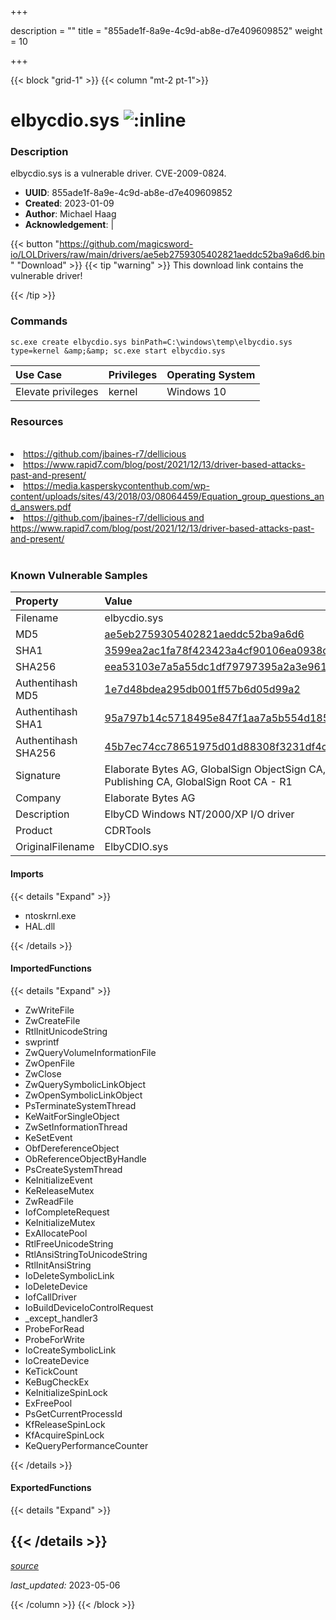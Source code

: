 +++

description = ""
title = "855ade1f-8a9e-4c9d-ab8e-d7e409609852"
weight = 10

+++


{{< block "grid-1" >}}
{{< column "mt-2 pt-1">}}


# elbycdio.sys ![:inline](/images/twitter_verified.png) 


### Description

elbycdio.sys is a vulnerable driver. CVE-2009-0824.
- **UUID**: 855ade1f-8a9e-4c9d-ab8e-d7e409609852
- **Created**: 2023-01-09
- **Author**: Michael Haag
- **Acknowledgement**:  | [](https://twitter.com/)

{{< button "https://github.com/magicsword-io/LOLDrivers/raw/main/drivers/ae5eb2759305402821aeddc52ba9a6d6.bin" "Download" >}}
{{< tip "warning" >}}
This download link contains the vulnerable driver!

{{< /tip >}}

### Commands

```
sc.exe create elbycdio.sys binPath=C:\windows\temp\elbycdio.sys type=kernel &amp;&amp; sc.exe start elbycdio.sys
```

| Use Case | Privileges | Operating System | 
|:---- | ---- | ---- |
| Elevate privileges | kernel | Windows 10 |

### Resources
<br>
<li><a href=" https://github.com/jbaines-r7/dellicious"> https://github.com/jbaines-r7/dellicious</a></li>
<li><a href=" https://www.rapid7.com/blog/post/2021/12/13/driver-based-attacks-past-and-present/"> https://www.rapid7.com/blog/post/2021/12/13/driver-based-attacks-past-and-present/</a></li>
<li><a href=" https://media.kasperskycontenthub.com/wp-content/uploads/sites/43/2018/03/08064459/Equation_group_questions_and_answers.pdf"> https://media.kasperskycontenthub.com/wp-content/uploads/sites/43/2018/03/08064459/Equation_group_questions_and_answers.pdf</a></li>
<li><a href="https://github.com/jbaines-r7/dellicious and https://www.rapid7.com/blog/post/2021/12/13/driver-based-attacks-past-and-present/">https://github.com/jbaines-r7/dellicious and https://www.rapid7.com/blog/post/2021/12/13/driver-based-attacks-past-and-present/</a></li>
<br>

### Known Vulnerable Samples

| Property           | Value |
|:-------------------|:------|
| Filename           | elbycdio.sys |
| MD5                | [ae5eb2759305402821aeddc52ba9a6d6](https://www.virustotal.com/gui/file/ae5eb2759305402821aeddc52ba9a6d6) |
| SHA1               | [3599ea2ac1fa78f423423a4cf90106ea0938dde8](https://www.virustotal.com/gui/file/3599ea2ac1fa78f423423a4cf90106ea0938dde8) |
| SHA256             | [eea53103e7a5a55dc1df79797395a2a3e96123ebd71cdd2db4b1be80e7b3f02b](https://www.virustotal.com/gui/file/eea53103e7a5a55dc1df79797395a2a3e96123ebd71cdd2db4b1be80e7b3f02b) |
| Authentihash MD5   | [1e7d48bdea295db001ff57b6d05d99a2](https://www.virustotal.com/gui/search/authentihash%253A1e7d48bdea295db001ff57b6d05d99a2) |
| Authentihash SHA1  | [95a797b14c5718495e847f1aa7a5b554d1855893](https://www.virustotal.com/gui/search/authentihash%253A95a797b14c5718495e847f1aa7a5b554d1855893) |
| Authentihash SHA256| [45b7ec74cc78651975d01d88308f3231df4c96036d6c2273d79f53abdfc8888c](https://www.virustotal.com/gui/search/authentihash%253A45b7ec74cc78651975d01d88308f3231df4c96036d6c2273d79f53abdfc8888c) |
| Signature         | Elaborate Bytes AG, GlobalSign ObjectSign CA, GlobalSign Primary Object Publishing CA, GlobalSign Root CA - R1   |
| Company           | Elaborate Bytes AG |
| Description       | ElbyCD Windows NT/2000/XP I/O driver |
| Product           | CDRTools |
| OriginalFilename  | ElbyCDIO.sys |


#### Imports
{{< details "Expand" >}}
* ntoskrnl.exe
* HAL.dll

{{< /details >}}
#### ImportedFunctions
{{< details "Expand" >}}
* ZwWriteFile
* ZwCreateFile
* RtlInitUnicodeString
* swprintf
* ZwQueryVolumeInformationFile
* ZwOpenFile
* ZwClose
* ZwQuerySymbolicLinkObject
* ZwOpenSymbolicLinkObject
* PsTerminateSystemThread
* KeWaitForSingleObject
* ZwSetInformationThread
* KeSetEvent
* ObfDereferenceObject
* ObReferenceObjectByHandle
* PsCreateSystemThread
* KeInitializeEvent
* KeReleaseMutex
* ZwReadFile
* IofCompleteRequest
* KeInitializeMutex
* ExAllocatePool
* RtlFreeUnicodeString
* RtlAnsiStringToUnicodeString
* RtlInitAnsiString
* IoDeleteSymbolicLink
* IoDeleteDevice
* IofCallDriver
* IoBuildDeviceIoControlRequest
* _except_handler3
* ProbeForRead
* ProbeForWrite
* IoCreateSymbolicLink
* IoCreateDevice
* KeTickCount
* KeBugCheckEx
* KeInitializeSpinLock
* ExFreePool
* PsGetCurrentProcessId
* KfReleaseSpinLock
* KfAcquireSpinLock
* KeQueryPerformanceCounter

{{< /details >}}
#### ExportedFunctions
{{< details "Expand" >}}

{{< /details >}}
-----



[*source*](https://github.com/magicsword-io/LOLDrivers/tree/main/yaml/855ade1f-8a9e-4c9d-ab8e-d7e409609852.yaml)

*last_updated:* 2023-05-06








{{< /column >}}
{{< /block >}}

